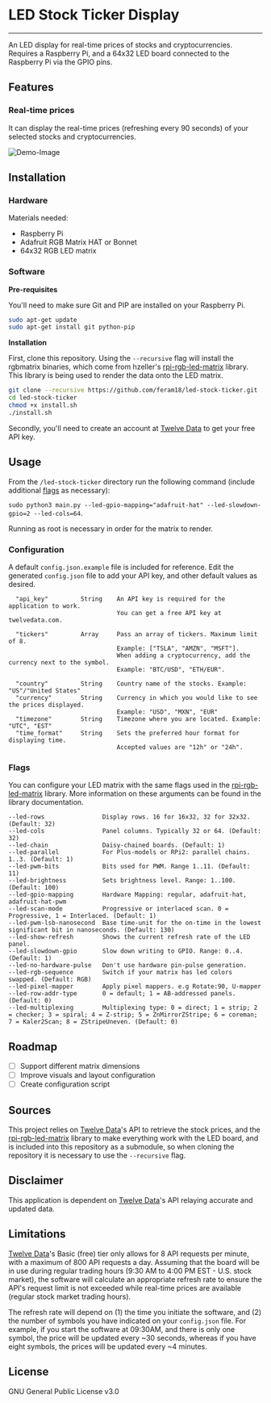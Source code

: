 # LED Stock Ticker Display
***
An LED display for real-time prices of stocks and cryptocurrencies. 
Requires a Raspberry Pi, and a 64x32 LED board connected to the Raspberry Pi via the GPIO pins.

## Features
### Real-time prices

It can display the real-time prices (refreshing every 90 seconds) of your selected stocks and cryptocurrencies.

![Demo-Image](assets/img/LED-Stock-Ticker-Demo.gif)

## Installation
### Hardware

Materials needed:
- Raspberry Pi
- Adafruit RGB Matrix HAT or Bonnet
- 64x32 RGB LED matrix


### Software

**Pre-requisites**

You'll need to make sure Git and PIP are installed on your Raspberry Pi.

```sh
sudo apt-get update
sudo apt-get install git python-pip
```

**Installation**

First, clone this repository. Using the `--recursive` flag will install the rgbmatrix binaries, which come from
hzeller's [rpi-rgb-led-matrix] library. This library is being used to render the data onto the LED matrix.

```sh
git clone --recursive https://github.com/feram18/led-stock-ticker.git
cd led-stock-ticker
chmod +x install.sh
./install.sh
```

Secondly, you'll need to create an account at [Twelve Data] to get your free API key. 

## Usage
From the `/led-stock-ticker` directory run the following command (include additional [flags](#Flags) as necessary):

`sudo python3 main.py --led-gpio-mapping="adafruit-hat" --led-slowdown-gpio=2 --led-cols=64`.

Running as root is necessary in order for the matrix to render.


### Configuration
A default `config.json.example` file is included for reference. 
Edit the generated `config.json` file to add your API key, and other default values as desired.
```
  "api_key"         String    An API key is required for the application to work.
                              You can get a free API key at twelvedata.com.

  "tickers"         Array     Pass an array of tickers. Maximum limit of 8.
                              Example: ["TSLA", "AMZN", "MSFT"].
                              When adding a cryptocurrency, add the currency next to the symbol.
                              Example: "BTC/USD", "ETH/EUR".

  "country"         String    Country name of the stocks. Example: "US"/"United States"
  "currency"        String    Currency in which you would like to see the prices displayed.
                              Example: "USD", "MXN", "EUR"
  "timezone"        String    Timezone where you are located. Example: "UTC", "EST"
  "time_format"     String    Sets the preferred hour format for displaying time.
                              Accepted values are "12h" or "24h".
```

### Flags
You can configure your LED matrix with the same flags used in the [rpi-rgb-led-matrix] library. 
More information on these arguments can be found in the library documentation.
```
--led-rows                Display rows. 16 for 16x32, 32 for 32x32. (Default: 32)
--led-cols                Panel columns. Typically 32 or 64. (Default: 32)
--led-chain               Daisy-chained boards. (Default: 1)
--led-parallel            For Plus-models or RPi2: parallel chains. 1..3. (Default: 1)
--led-pwm-bits            Bits used for PWM. Range 1..11. (Default: 11)
--led-brightness          Sets brightness level. Range: 1..100. (Default: 100)
--led-gpio-mapping        Hardware Mapping: regular, adafruit-hat, adafruit-hat-pwm
--led-scan-mode           Progressive or interlaced scan. 0 = Progressive, 1 = Interlaced. (Default: 1)
--led-pwm-lsb-nanosecond  Base time-unit for the on-time in the lowest significant bit in nanoseconds. (Default: 130)
--led-show-refresh        Shows the current refresh rate of the LED panel.
--led-slowdown-gpio       Slow down writing to GPIO. Range: 0..4. (Default: 1)
--led-no-hardware-pulse   Don't use hardware pin-pulse generation.
--led-rgb-sequence        Switch if your matrix has led colors swapped. (Default: RGB)
--led-pixel-mapper        Apply pixel mappers. e.g Rotate:90, U-mapper
--led-row-addr-type       0 = default; 1 = AB-addressed panels. (Default: 0)
--led-multiplexing        Multiplexing type: 0 = direct; 1 = strip; 2 = checker; 3 = spiral; 4 = Z-strip; 5 = ZnMirrorZStripe; 6 = coreman; 7 = Kaler2Scan; 8 = ZStripeUneven. (Default: 0)
```

## Roadmap
- [ ] Support different matrix dimensions
- [ ] Improve visuals and layout configuration
- [ ] Create configuration script

## Sources
This project relies on [Twelve Data]'s API to retrieve the stock prices, and the [rpi-rgb-led-matrix] library to make 
everything work with the LED board, and is included into this repository as a submodule, so when cloning the repository 
it is necessary to use the `--recursive` flag.

## Disclaimer
This application is dependent on [Twelve Data]'s API relaying accurate and updated data.

## Limitations
[Twelve Data]'s Basic (free) tier only allows for 8 API requests per minute, with a maximum of 800 API requests a day.
Assuming that the board will be in use during regular trading hours (9:30 AM to 4:00 PM EST - U.S. stock market), the 
software will calculate an appropriate refresh rate to ensure the API's request limit is not exceeded while real-time 
prices are available (regular stock market trading hours).

The refresh rate will depend on (1) the time you initiate the software, and (2) the number of symbols you have indicated
on your `config.json` file. For example, if you start the software at 09:30AM, and there is only one symbol, the price 
will be updated every ~30 seconds, whereas if you have eight symbols, the prices will be updated every ~4 minutes.

## License
GNU General Public License v3.0

[Twelve Data]: <https://twelvedata.com>
[rpi-rgb-led-matrix]: <https://github.com/hzeller/rpi-rgb-led-matrix>

